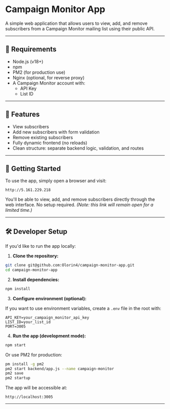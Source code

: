# Campaign Monitor App

A simple web application that allows users to view, add, and remove subscribers from a Campaign Monitor mailing list using their public API.

---

## 🔧 Requirements

- Node.js (v18+)
- npm
- PM2 (for production use)
- Nginx (optional, for reverse proxy)
- A Campaign Monitor account with:
    - API Key
    - List ID

---

## 🔪 Features

- View subscribers
- Add new subscribers with form validation
- Remove existing subscribers
- Fully dynamic frontend (no reloads)
- Clean structure: separate backend logic, validation, and routes

---

## 🚀 Getting Started

To use the app, simply open a browser and visit:

```
http://5.161.229.218
```

You'll be able to view, add, and remove subscribers directly through the web interface. No setup required. _(Note: this link will remain open for a limited time.)_

---

## 🛠 Developer Setup

If you'd like to run the app locally:

1. **Clone the repository:**

```bash
git clone git@github.com:Olorin4/campaign-monitor-app.git
cd campaign-monitor-app
```

2. **Install dependencies:**

```bash
npm install
```

3. **Configure environment (optional):**

If you want to use environment variables, create a `.env` file in the root with:

```env
API_KEY=your_campaign_monitor_api_key
LIST_ID=your_list_id
PORT=3005
```

4. **Run the app (development mode):**

```bash
npm start
```

Or use PM2 for production:

```bash
pm install -g pm2
pm2 start backend/app.js --name campaign-monitor
pm2 save
pm2 startup
```

The app will be accessible at:

```
http://localhost:3005
```

---

